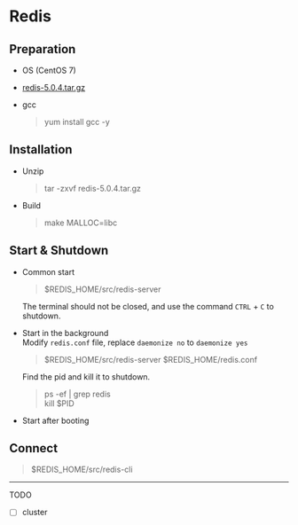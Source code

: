 # Redis

## Preparation

- OS (CentOS 7)

- [redis-5.0.4.tar.gz](http://download.redis.io/releases/redis-5.0.4.tar.gz)

- gcc
  > yum install gcc -y

## Installation

- Unzip
  > tar -zxvf redis-5.0.4.tar.gz
  
- Build
  > make MALLOC=libc

## Start & Shutdown

- Common start
  > $REDIS_HOME/src/redis-server

  The terminal should not be closed, and use the command `CTRL` + `C` to shutdown.

- Start in the background  
  Modify `redis.conf` file, replace `daemonize no` to `daemonize yes`
  > $REDIS_HOME/src/redis-server $REDIS_HOME/redis.conf

  Find the pid and kill it to shutdown.
  > ps -ef | grep redis  
  kill $PID

- Start after booting

## Connect

  > $REDIS_HOME/src/redis-cli

---
TODO
- [ ] cluster
